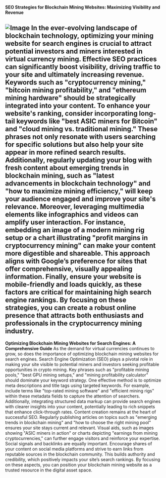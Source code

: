 **SEO Strategies for Blockchain Mining Websites: Maximizing Visibility and Revenue**

![Image](https://github.com/user-attachments/assets/d7419ec9-dc67-403f-bf28-8faea5f1f74f)
In the ever-evolving landscape of blockchain technology, optimizing your mining website for search engines is crucial to attract potential investors and miners interested in virtual currency mining. Effective SEO practices can significantly boost visibility, driving traffic to your site and ultimately increasing revenue. Keywords such as "cryptocurrency mining," "bitcoin mining profitability," and "ethereum mining hardware" should be strategically integrated into your content.
To enhance your website's ranking, consider incorporating long-tail keywords like "best ASIC miners for Bitcoin" and "cloud mining vs. traditional mining." These phrases not only resonate with users searching for specific solutions but also help your site appear in more refined search results. Additionally, regularly updating your blog with fresh content about emerging trends in blockchain mining, such as "latest advancements in blockchain technology" and "how to maximize mining efficiency," will keep your audience engaged and improve your site's relevance.
Moreover, leveraging multimedia elements like infographics and videos can amplify user interaction. For instance, embedding an image of a modern mining rig setup or a chart illustrating "profit margins in cryptocurrency mining" can make your content more digestible and shareable. This approach aligns with Google’s preference for sites that offer comprehensive, visually appealing information.
Finally, ensure your website is mobile-friendly and loads quickly, as these factors are critical for maintaining high search engine rankings. By focusing on these strategies, you can create a robust online presence that attracts both enthusiasts and professionals in the cryptocurrency mining industry.
---
**Optimizing Blockchain Mining Websites for Search Engines: A Comprehensive Guide**
As the demand for virtual currencies continues to grow, so does the importance of optimizing blockchain mining websites for search engines. Search Engine Optimization (SEO) plays a pivotal role in making your site visible to potential miners and investors seeking profitable opportunities in crypto mining. Key phrases such as "profitable mining pools," "best GPU mining setups," and "mining profitability calculator" should dominate your keyword strategy.
One effective method is to optimize meta descriptions and title tags using targeted keywords. For example, include terms like "top-rated mining software" and "efficient mining rigs" within these metadata fields to capture the attention of searchers. Additionally, integrating structured data markup can provide search engines with clearer insights into your content, potentially leading to rich snippets that enhance click-through rates.
Content creation remains at the heart of successful SEO. Regularly publishing articles on topics such as "emerging trends in blockchain mining" and "how to choose the right mining pool" ensures your site stays current and relevant. Visual aids, such as images showing "ASIC miners in action" or charts depicting "earnings from mining cryptocurrencies," can further engage visitors and reinforce your expertise.
Social signals and backlinks are equally important. Encourage shares of your content on social media platforms and strive to earn links from reputable sources in the blockchain community. This builds authority and credibility, which positively impacts your site’s search rankings. By focusing on these aspects, you can position your blockchain mining website as a trusted resource in the digital asset space.
